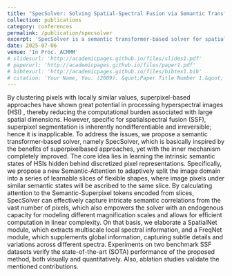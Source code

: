 ```yaml
---
title: "SpecSolver: Solving Spatial-Spectral Fusion via Semantic Transformer"
collection: publications
category: conferences
permalink: /publication/specsolver
excerpt: 'SpecSolver is a semantic transformer-based solver for spatial-spectral fusion.'
date: 2025-07-06
venue: 'In Proc. ACMMM'
# slidesurl: 'http://academicpages.github.io/files/slides1.pdf'
# paperurl: 'http://academicpages.github.io/files/paper1.pdf'
# bibtexurl: 'http://academicpages.github.io/files/bibtex1.bib'
# citation: 'Your Name, You. (2009). &quot;Paper Title Number 1.&quot; <i>Journal 1</i>. 1(1).'
---
```

By clustering pixels with locally similar values, superpixel-based approaches have shown great potential in processing hyperspectral
images (HSI) , thereby reducing the computational burden associated with large spatial dimensions. However, specific for spatialspectral fusion (SSF), superpixel segmentation is inherently nondifferentiable and irreversible; hence it is inapplicable. To address the issues, we propose a semantic transformer-based solver, namely
SpecSolver, which is basically inspired by the benefits of superpixelbased approaches, yet with the inner mechanism completely improved. The core idea lies in learning the intrinsic semantic states of
HSIs hidden behind discretized pixel representations. Specifically, we propose a new Semantic-Attention to adaptively split the image
domain into a series of learnable slices of flexible shapes, where image pixels under similar semantic states will be ascribed to the same
slice. By calculating attention to the Semantic-Superpixel tokens encoded from slices, SpecSolver can effectively capture intricate
semantic correlations from the vast number of pixels, which also empowers the solver with an endogenous capacity for modeling different magnification scales and allows for efficient computation in
linear complexity. On that basis, we elaborate a SpatialNet module, which extracts multiscale local spectral information, and a FreqNet module, which supplements global information, capturing subtle
details and variations across different spectra. Experiments on two benchmark SSF datasets verify the state-of-the-art (SOTA) performance of the proposed method, both visually and quantitatively.
Also, ablation studies validate the mentioned contributions.
